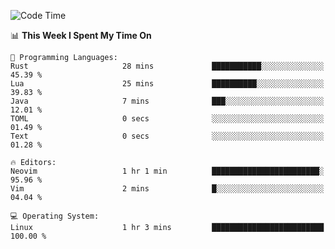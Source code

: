 <!-- [![Top Langs](https://github-readme-stats.vercel.app/api/top-langs/?username=gagahsyuja&theme=dracula&hide_border=true&border_radius=7)](https://github.com/anuraghazra/github-readme-stats) -->

<!--START_SECTION:waka-->
![Code Time](http://img.shields.io/badge/Code%20Time-379%20hrs%2030%20mins-blue)

📊 **This Week I Spent My Time On** 

```text
💬 Programming Languages: 
Rust                     28 mins             ███████████░░░░░░░░░░░░░░   45.39 % 
Lua                      25 mins             ██████████░░░░░░░░░░░░░░░   39.83 % 
Java                     7 mins              ███░░░░░░░░░░░░░░░░░░░░░░   12.01 % 
TOML                     0 secs              ░░░░░░░░░░░░░░░░░░░░░░░░░   01.49 % 
Text                     0 secs              ░░░░░░░░░░░░░░░░░░░░░░░░░   01.28 % 

🔥 Editors: 
Neovim                   1 hr 1 min          ████████████████████████░   95.96 % 
Vim                      2 mins              █░░░░░░░░░░░░░░░░░░░░░░░░   04.04 % 

💻 Operating System: 
Linux                    1 hr 3 mins         █████████████████████████   100.00 % 
```


<!--END_SECTION:waka-->
